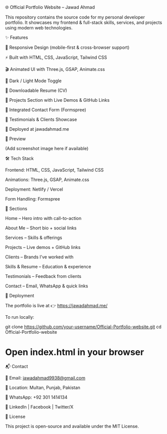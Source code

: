🌐 Official Portfolio Website – Jawad Ahmad

This repository contains the source code for my personal developer portfolio.
It showcases my frontend & full-stack skills, services, and projects using modern web technologies.

✨ Features

🎨 Responsive Design (mobile-first & cross-browser support)

⚡ Built with HTML, CSS, JavaScript, Tailwind CSS

🎬 Animated UI with Three.js, GSAP, Animate.css

🌙 Dark / Light Mode Toggle

📑 Downloadable Resume (CV)

📂 Projects Section with Live Demos & GitHub Links

📩 Integrated Contact Form (Formspree)

💬 Testimonials & Clients Showcase

🚀 Deployed at jawadahmad.me

📸 Preview

(Add screenshot image here if available)

🛠️ Tech Stack

Frontend: HTML, CSS, JavaScript, Tailwind CSS

Animations: Three.js, GSAP, Animate.css

Deployment: Netlify / Vercel

Form Handling: Formspree

📂 Sections

Home – Hero intro with call-to-action

About Me – Short bio + social links

Services – Skills & offerings

Projects – Live demos + GitHub links

Clients – Brands I’ve worked with

Skills & Resume – Education & experience

Testimonials – Feedback from clients

Contact – Email, WhatsApp & quick links

🚀 Deployment

The portfolio is live at 👉 https://jawadahmad.me/

To run locally:

git clone https://github.com/your-username/Official-Portfolio-website.git
cd Official-Portfolio-website
# Open index.html in your browser

📬 Contact

📧 Email: jawadahmad9938@gmail.com

📍 Location: Multan, Punjab, Pakistan

📱 WhatsApp: +92 301 1414134

🔗 LinkedIn
 | Facebook
 | Twitter/X

📝 License

This project is open-source and available under the MIT License.